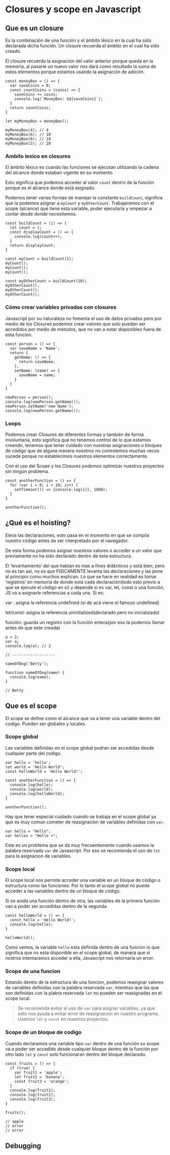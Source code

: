 # Closures y scope en Javascript

## Que es un closure

Es la combinación de una función y el ámbito léxico en la cual ha sido declarada dicha función. Un closure recuerda el ámbito en el cual ha sido creado.

El closure recuerda la asignación del valor anterior porque queda en la memoria, al pasarle un nuevo valor nos dará como resultado la suma de estos elementos porque estamos usando la asignación de adición.

    const moneyBox = () => {
      var saveCoins = 0;
      const countCoins = (coins) => {
        saveCoins += coins;
        console.log(`MoneyBox: $${saveCoins}`);
      }
      return countCoins;
    }
    
    let myMoneyBox = moneyBox();
    
    myMoneyBox(4); // 4
    myMoneyBox(6); // 10
    myMoneyBox(8); // 18
    myMoneyBox(2); // 20

### Ambito lexico en closures

El ámbito léxico es cuando las funciones se ejecutan utilizando la cadena del alcance donde estaban vigente en su momento.

Esto significa que podemos acceder al valor `count` dentro de la función porque es el alcance donde está asignado.

Podemos tener varias formas de manejar la constante `buildCount`, significa que la podemos asignar a `myCount` y `myOtherCount`. Trabajaremos con el scope (alcance) que tiene esta variable, poder ejecutarla y empezar a contar desde donde necesitemos.

    const buildCount = (i) => {
      let count = i;
      const displayCount = () => {
        console.log(count++);
      }
      return displayCount;
    }
    
    const myCount = buildCount(1);
    myCount();
    myCount();
    myCount();
    
    const myOtherCount = buildCount(10);
    myOtherCount();
    myOtherCount();
    myOtherCount();

### Cómo crear variables privadas con closures

Javascript por su naturaleza no fomenta el uso de datos privados pero por medio de los Closures podemos crear valores que solo puedan ser accedidos por medio de métodos, que no van a estar disponibles fuera de esta función.

    const person = () => {
      var saveName = 'Name';
      return {
        getName: () => {
          return saveName;
        },
        setName: (name) => {
          saveName = name;
        }
      }
    }
    
    newPerson = person();
    console.log(newPerson.getName());
    newPerson.setName('new Name');
    console.log(newPerson.getName());

### Loops

Podemos crear Closures de diferentes formas y también de forma involuntaria, esto significa que no tenemos control de lo que estamos creando, tenemos que tener cuidado con nuestras asignaciones o bloques de código que de alguna manera nosotros no controlemos muchas veces sucede porque no establecimos nuestros elementos correctamente.

Con el uso del Scope y los Closures podemos optimizar nuestros proyectos sin ningún problema.

    const anotherFunction = () => {
      for (var i = 0; i < 10; i++) {
        setTimeout(() => {console.log(i)}, 1000);
      }
    }
    
    anotherFunction();

## ¿Qué es el hoisting?

Eleva las declaraciones, esto pasa en el momento en que se compila nuestro código antes de ser interpretado por el navegador.

De esta forma podemos asignar nuestros valores o acceder a un valor que previamente no ha sido declarado dentro de esta estructura.

El ‘levantamiento’ del que hablan es mas a fines didácticos y está bien, pero no es tan así, no es que FISICAMENTE levanta las declaraciones y las pone al principio como muchos explican. Lo que se hace en realidad es tomar ‘registros’ en memoria de donde está cada declaración(todo esto previo a que se ejecute el código en sí) y depende si es var, let, const o una función, JS va a asignarle referencias a cada una.
Si es:

var : asigna la referencia undefined (si de acá viene el famoso undefined)

let/const: asigna la referencia uninitialized(declarado pero no inicializado)

función: guarda un registro con la función entera(por eso la podemos llamar antes de que este creada)

    a = 2;
    var a;
    console.log(a); // 2
    
    // -------------------
    
    nameOfDog('Betty');
    
    function nameOfDog(name) {
      console.log(name);
    }
    
    // Betty

## Que es el scope

El scope se define como el alcance que va a tener una variable dentro del codigo. Pueden ser globales y locales.

### Scope global

Las variables definidas en el scope global podran ser accedidas desde cualquier parte del codigo.

    var hello = 'hello';
    let world = 'Hello World';
    const helloWorld = 'Hello World!';

    const anotherFunction = () => {
      console.log(hello);
      console.log(world);
      console.log(helloWorld);
    }

    anotherFunction();

Hay que tener especial cuidado cuando se trabaja en el scope global ya que es muy comun cometer de reasignacion de variables definidas con `var`.

    var hello = "Hello";
    var hellos = "Hello +";

Este es un problema que se da muy frecuentemente cuando usamos la palabra reservada `var` de Javascript. Por eso se recomienda el uso de `let` para la asignacion de variables.

### Scope local

El scope local nos permite acceder una variable en un bloque de código o estructura como las funciones. Por lo tanto el scope global no puede acceder a las variables dentro de un bloque de código.

Si se anida una función dentro de otra, las variables de la primera función van a poder ser accedidas dentro de la segunda.

    const helloWorld = () => {
      const hello = 'Hello World!';
      console.log(hello);
    }

    helloWorld();

Como vemos, la variable `hello` esta definida dentro de una funcion lo que significa que no esta disponible en el scope global, de manera que si nostros intentaramos acceder a ella, Javascript nos retornaria un error.

### Scope de una funcion

Estando dentro de la estructura de una funcion, podemos reasignar valores de variables definidas con la palabra reservada `var`, mientras que las que son definidas con la plabra reservada `let` no pueden ser reasignadas en el scope local.

> Se recomienda evitar el uso de `var` para asignar variables, ya que esto nos ayuda a evitar error de reasignacion en nuestro programa. Usemos `let` y `const` en nuestros proyectos.

### Scope de un bloque de codigo

Cuando declaramos una variable tipo `var` dentro de una función su scope va a poder ser accedido desde cualquier bloque dentro de la función por otro lado `let` y `const` solo funcionaran dentro del bloque declarado.

    const fruits = () => {
      if (true) {
        var fruit1 = 'apple';
        let fruit2 = 'banana';
        const fruit3 = 'orange';
      }
      console.log(fruit1);
      console.log(fruit2);
      console.log(fruit3);
    }

    fruits();

    // apple
    // error
    // error


## Debugging

